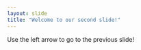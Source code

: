 ```yaml
---
layout: slide
title: "Welcome to our second slide!"
---
```

Use the left arrow to go to the previous slide!
